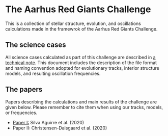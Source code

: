 # The Aarhus Red Giants Challenge

This is a collection of stellar structure, evolution, and oscillations calculations made in the framewrok of the Aarhus Red Giants Challenge.


## The science cases

All science cases calculated as part of this challenge are described in [a technical note](https://github.com/vsilvagui/aarhus_RG_challenge/blob/master/Science_cases_The_Aarhus_red_giants_challenge.pdf). This document includes the description of the file format and naming convention adopted for evolutionary tracks, interior structure models, and resulting oscillation frequencies.


## The papers

Papers describing the calculations and main results of the challenge are given below. Please remember to cite them when using our tracks, models, or frequencies.

* [Paper I:](https://ui.adsabs.harvard.edu/abs/2019arXiv191204909S/abstract) Silva Aguirre et al. (2020)
* Paper II: Christensen-Dalsgaard et al. (2020)
